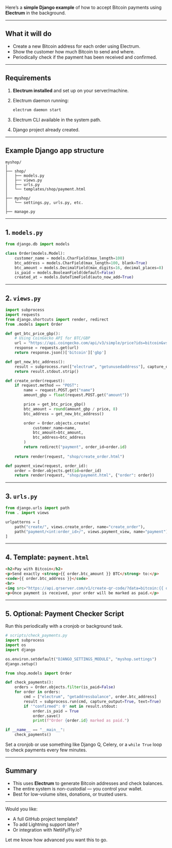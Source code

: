 Here’s a **simple Django example** of how to accept Bitcoin payments using **Electrum** in the background.

---

## What it will do

* Create a new Bitcoin address for each order using Electrum.
* Show the customer how much Bitcoin to send and where.
* Periodically check if the payment has been received and confirmed.

---

## Requirements

1. **Electrum installed** and set up on your server/machine.
2. Electrum daemon running:

   ```bash
   electrum daemon start
   ```
3. Electrum CLI available in the system path.
4. Django project already created.

---

## Example Django app structure

```
myshop/
│
├── shop/
│   ├── models.py
│   ├── views.py
│   ├── urls.py
│   └── templates/shop/payment.html
│
├── myshop/
│   └── settings.py, urls.py, etc.
│
├── manage.py
```

---

## 1. `models.py`

```python
from django.db import models

class Order(models.Model):
    customer_name = models.CharField(max_length=100)
    btc_address = models.CharField(max_length=100, blank=True)
    btc_amount = models.DecimalField(max_digits=16, decimal_places=8)
    is_paid = models.BooleanField(default=False)
    created_at = models.DateTimeField(auto_now_add=True)
```

---

## 2. `views.py`

```python
import subprocess
import requests
from django.shortcuts import render, redirect
from .models import Order

def get_btc_price_gbp():
    # Using CoinGecko API for BTC/GBP
    url = "https://api.coingecko.com/api/v3/simple/price?ids=bitcoin&vs_currencies=gbp"
    response = requests.get(url)
    return response.json()['bitcoin']['gbp']

def get_new_btc_address():
    result = subprocess.run(["electrum", "getunusedaddress"], capture_output=True, text=True)
    return result.stdout.strip()

def create_order(request):
    if request.method == "POST":
        name = request.POST.get("name")
        amount_gbp = float(request.POST.get("amount"))

        price = get_btc_price_gbp()
        btc_amount = round(amount_gbp / price, 8)
        btc_address = get_new_btc_address()

        order = Order.objects.create(
            customer_name=name,
            btc_amount=btc_amount,
            btc_address=btc_address
        )
        return redirect("payment", order_id=order.id)
    
    return render(request, "shop/create_order.html")

def payment_view(request, order_id):
    order = Order.objects.get(id=order_id)
    return render(request, "shop/payment.html", {"order": order})
```

---

## 3. `urls.py`

```python
from django.urls import path
from . import views

urlpatterns = [
    path("create/", views.create_order, name="create_order"),
    path("payment/<int:order_id>/", views.payment_view, name="payment"),
]
```

---

## 4. Template: `payment.html`

```html
<h2>Pay with Bitcoin</h2>
<p>Send exactly <strong>{{ order.btc_amount }} BTC</strong> to:</p>
<code>{{ order.btc_address }}</code>
<br>
<img src="https://api.qrserver.com/v1/create-qr-code/?data=bitcoin:{{ order.btc_address }}?amount={{ order.btc_amount }}" alt="QR Code">
<p>Once payment is received, your order will be marked as paid.</p>
```

---

## 5. Optional: Payment Checker Script

Run this periodically with a cronjob or background task.

```python
# scripts/check_payments.py
import subprocess
import os
import django

os.environ.setdefault("DJANGO_SETTINGS_MODULE", "myshop.settings")
django.setup()

from shop.models import Order

def check_payments():
    orders = Order.objects.filter(is_paid=False)
    for order in orders:
        cmd = ["electrum", "getaddressbalance", order.btc_address]
        result = subprocess.run(cmd, capture_output=True, text=True)
        if '"confirmed": 0' not in result.stdout:
            order.is_paid = True
            order.save()
            print(f"Order {order.id} marked as paid.")

if __name__ == "__main__":
    check_payments()
```

Set a cronjob or use something like Django Q, Celery, or a `while True` loop to check payments every few minutes.

---

## Summary

* This uses **Electrum** to generate Bitcoin addresses and check balances.
* The entire system is non-custodial — you control your wallet.
* Best for low-volume sites, donations, or trusted users.

---

Would you like:

* A full GitHub project template?
* To add Lightning support later?
* Or integration with Netlify/Fly.io?

Let me know how advanced you want this to go.
